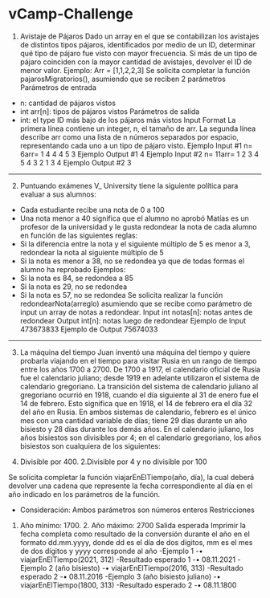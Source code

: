 # vCamp-Challenge
1. Avistaje de Pájaros
Dado un array en el que se contabilizan los avistajes de distintos tipos pájaros, identificados por 
medio de un ID, determinar qué tipo de pájaro fue visto con mayor frecuencia. Si más de un tipo de 
pájaro coinciden con la mayor cantidad de avistajes, devolver el ID de menor valor.
Ejemplo: Arr = [1,1,2,2,3]
Se solicita completar la función pajarosMigratorios(), asumiendo que se reciben 2 parámetros
Parámetros de entrada
- n: cantidad de pájaros vistos
- int arr[n]: tipos de pájaros vistos
Parámetros de salida
- int: el type ID más bajo de los pájaros más vistos
Input Format
La primera línea contiene un integer, n, el tamaño de arr.
La segunda línea describe arr como una lista de n números separados por espacio, representando
cada uno a un tipo de pájaro visto.
Ejemplo Input #1
n= 6arr= 1 4 4 4 5 3
Ejemplo Output #1
4
Ejemplo Input #2
n= 11arr= 1 2 3 4 5 4 3 2 1 3 4
Ejemplo Output #2
3

-----------------------------------------------------------------------------------------------

2. Puntuando exámenes
V_ University tiene la siguiente política para evaluar a sus alumnos:
- Cada estudiante recibe una nota de 0 a 100
- Una nota menor a 40 significa que el alumno no aprobó
Matías es un profesor de la universidad y le gusta redondear la nota de cada alumno en función de 
las siguientes reglas:
- Si la diferencia entre la nota y el siguiente múltiplo de 5 es menor a 3, redondear la nota al
siguiente múltiplo de 5
- Si la nota es menor a 38, no se redondea ya que de todas formas el alumno ha reprobado
Ejemplos:
- Si la nota es 84, se redondea a 85
- Si la nota es 29, no se redondea
- Si la nota es 57, no se redondea
Se solicita realizar la función redondearNota(arreglo) asumiendo que se recibe como parámetro de 
input un array de notas a redondear.
Input
int notas[n]: notas antes de redondear
Output
int[n]: notas luego de redondear
Ejemplo de Input
473673833
Ejemplo de Output
75674033

--------------------------------------------------------------------------------------------------------------------

3. La máquina del tiempo
Juan inventó una máquina del tiempo y quiere probarla viajando en el tiempo para visitar Rusia en 
un rango de tiempo entre los años 1700 a 2700.
De 1700 a 1917, el calendario oficial de Rusia fue el calendario juliano; desde 1919 en adelante 
utilizaron el sistema de calendario gregoriano. 
La transición del sistema de calendario juliano al gregoriano ocurrió en 1918, cuando el día siguiente 
al 31 de enero fue el 14 de febrero. Esto significa que en 1918, el 14 de febrero era el día 32 del año 
en Rusia.
En ambos sistemas de calendario, febrero es el único mes con una cantidad variable de días; tiene 
29 días durante un año bisiesto y 28 días durante los demás años. En el calendario juliano, los años 
bisiestos son divisibles por 4; en el calendario gregoriano, los años bisiestos son cualquiera de los 
siguientes: 

1. Divisible por 400.
2.Divisible por 4 y no divisible por 100

Se solicita completar la función viajarEnElTiempo(año, día), la cual deberá devolver una cadena que 
represente la fecha correspondiente al día en el año indicado en los parámetros de la función.
- Consideración: Ambos parámetros son números enteros
Restricciones
1. Año mínimo: 1700. 2. Año máximo: 2700
Salida esperada
Imprimir la fecha completa como resultado de la conversión durante el año en el formato
dd.mm.yyyy, donde dd es el día de dos dígitos, mm es el mes de dos dígitos y yyyy corresponde al
año
-Ejemplo 1
-• viajarEnElTiempo(2021, 312)
-Resultado esperado 1
-• 08.11.2021
-Ejemplo 2 (año bisiesto)
-• viajarEnElTiempo(2016, 313)
-Resultado esperado 2
-• 08.11.2016
-Ejemplo 3 (año bisiesto juliano)
-• viajarEnElTiempo(1800, 313)
-Resultado esperado 2
-• 08.11.1800
